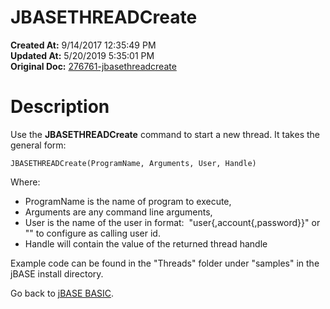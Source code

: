 # JBASETHREADCreate

**Created At:** 9/14/2017 12:35:49 PM  
**Updated At:** 5/20/2019 5:35:01 PM  
**Original Doc:** [276761-jbasethreadcreate](https://docs.jbase.com/36868-jbase-basic/276761-jbasethreadcreate)  


# Description

Use the **JBASETHREADCreate** command to start a new thread. It takes the general form:

```
JBASETHREADCreate(ProgramName, Arguments, User, Handle) 
```

Where:

- ProgramName is the name of program to execute,
- Arguments are any command line arguments,
- User is the name of the user in format:  "user{,account{,password}}" or "" to configure as calling user id.
- Handle will contain the value of the returned thread handle




Example code can be found in the "Threads" folder under "samples" in the jBASE install directory.



Go back to [jBASE BASIC](263498-jbase-basic).
